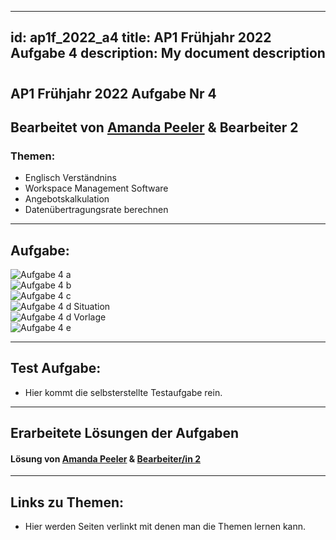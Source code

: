 

---
id: ap1f_2022_a4
title: AP1 Frühjahr 2022 Aufgabe 4
description: My document description
---
# 
## AP1 Frühjahr 2022 Aufgabe Nr 4

## Bearbeitet von [Amanda Peeler](.../.../.../user/Auszubildende%Michel/peeler.md)  & Bearbeiter 2

### Themen:

* Englisch Verständnins
* Workspace Management Software
* Angebotskalkulation
* Datenübertragungsrate berechnen 

---

## Aufgabe:
![Aufgabe 4 a](static/img/AP1/2022/ap1f_2022/AP1_2022_Frühjahr_Aufgabe4a.png)  
![Aufgabe 4 b](static/img/AP1/2022/ap1f_2022/AP1_2022_Frühjahr_Aufagbe4b.png)  
![Aufgabe 4 c](static/img/AP1/2022/ap1f_2022/AP1_2022_Frühjahr_Aufgabe4c.png)  
![Aufgabe 4 d Situation](static/img/AP1/2022/ap1f_2022/AP1_2022_Frühjahr_Aufgabe4d_Situation.png)  
![Aufgabe 4 d Vorlage](static/img/AP1/2022/ap1f_2022/AP1_2022_Frühjahr_Aufgabe4d_Situation.png)  
![Aufgabe 4 e](static/img/AP1/2022/ap1f_2022/AP1_2022_Frühjahr_Aufgabe4e.png)  

----

## Test Aufgabe:

- Hier kommt die selbsterstellte Testaufgabe rein.

----

## Erarbeitete Lösungen der Aufgaben

#### Lösung von [Amanda Peeler](/AP1/2022/ap1f_2022/solution/AP1_Frühjahr_2022_Aufgabe4_Lösüng_Peeler.md)  & [Bearbeiter/in 2](../AP1/2021/ap1h_2021/solution/solution_name.md)

----

## Links zu Themen:

- Hier werden Seiten verlinkt mit denen man die Themen lernen kann.
